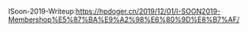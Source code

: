 ISoon-2019-Writeup:https://hpdoger.cn/2019/12/01/I-SOON2019-Membershop%E5%87%BA%E9%A2%98%E6%80%9D%E8%B7%AF/
